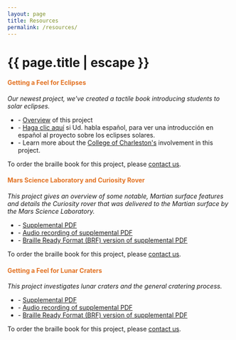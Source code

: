 ```yaml
---
layout: page
title: Resources
permalink: /resources/
---
```


<h1 class="page-title grey-text text-darken-4">{{ page.title | escape }}</h1>

<div class="section">
    <div id="eclipses" class="row center">
        <h4 style="color: #E37222"><b>Getting a Feel for Eclipses</b></h4>
        <i>Our newest project, we've created a tactile book introducing students to solar eclipses.</i>
    </div>
    <div class="row center">
        <!-- <div class="col m4 l4 xl4 valign-wrapper hide-on-small-only">
            <img class="materialboxed" width="100%" src="/media/drhurd-and-students.jpg">
        </div> -->
        <!-- <div class="col m8 l8 xl8"> -->
        <div>
            <ul>
                <li>- <a href="http://sservi.nasa.gov/books/eclipses.html">Overview</a> of this project</li>
                <li>- <a href="http://sservi.nasa.gov/books/eclipses_spanish.html">Haga clic aquí</a> si Ud. habla español, para ver una introducción en español al proyecto sobre los eclipses solares.</li>
                <li>- Learn more about the <a href="http://lhsm.cofc.edu/sservi/">College of Charleston's</a> involvement in this project.</li>
            </ul>
        </div>
        <div>
            To order the braille book for this project, please <a href="mailto:hapticallyspeaking@gmail.com">contact us</a>.
        </div>
    </div>
</div>
<div class="divider"></div>
<div class="section">
    <div id="mars-science-laboratory" class="row center">
        <h4 style="color: #E37222"><b>Mars Science Laboratory and Curiosity Rover</b></h4>
        <i>This project gives an overview of some notable, Martian surface features and details the Curiosity rover that was delivered to the Martian surface by the Mars Science Laboratory.</i>
    </div>
    <div class="row center">
        <!-- <div class="col m8 l8 xl8"> -->
        <div>
            <ul>
                <li>- <a href="/media/mars-resources/Mars Science Laboratory and Curiosity Rover.pdf" target="_blank" alt="This is a link to download a PDF copy of the text associated with the 'Mars Science Laboratory and Curiosity Rover' tactile resource.">Supplemental PDF</a></li>
                <li>- <a href="/media/mars-resources/MSL and Curiosity.mp3" target="_blank" alt="This is a link to an MP3 recording of the 'Mars Science Laboratory and Curiosity Rover' text professionally read aloud.">Audio recording of supplemental PDF</a></li>
                <li>- <a href="/media/mars-resources/mars-science-laboratory-and-curiosity-rover.brf" target="_blank" alt="This is a link to download the Braille Ready Format(BRF) files for the 'Mars Science Laboratory and Curiosity Rover' project.">Braille Ready Format (BRF) version of supplemental PDF</a></li>
            </ul>
        </div>
        <!-- <div class="col m4 l4 xl4 valign-wrapper hide-on-small-only">
            <img class="materialboxed" width="100%" src="/media/drhurd-and-students.jpg">
        </div> -->
        <div>
            To order the braille book for this project, please <a href="mailto:hapticallyspeaking@gmail.com">contact us</a>.
        </div>
    </div>
</div>
<div class="divider"></div>
<div class="section">
    <div id="lunar-craters" class="row center">
        <h4 style="color: #E37222"><b>Getting a Feel for Lunar Craters</b></h4>
        <i>This project investigates lunar craters and the general cratering process.</i>
    </div>
    <div class="row center">
        <!-- <div class="col m4 l4 xl4 valign-wrapper hide-on-small-only">
            <img class="materialboxed" width="100%" src="/media/drhurd-and-students.jpg">
        </div> -->
        <!-- <div class="col m8 l8 xl8"> -->
        <div>
            <ul>
                <li>- <a href="/media/crater-resources/Getting a Feel for Lunar Craters.pdf" target="_blank" alt="This is a link to download a PDF copy of the text associated with the 'Getting a Feel for Lunar Craters' tactile resource.">Supplemental PDF</a></li>
                <li>- <a href="/media/crater-resources/LunarCraters Audio.mp3" target="_blank" alt="This is a link to an MP3 recording of the 'Getting a Feel for Lunar Craters' text professionally read aloud.">Audio recording of supplemental PDF</a></li>
                <li>- <a href="/media/crater-resources/lunar-craters.brf" target="_blank" alt="This is a link to download the Braille Ready Format(BRF) files for the 'Getting a Feel for Lunar Craters' project.">Braille Ready Format (BRF) version of supplemental PDF</a></li>
            </ul>
        </div>
        <div>
            To order the braille book for this project, please <a href="mailto:hapticallyspeaking@gmail.com">contact us</a>.
        </div>
    </div>
</div>